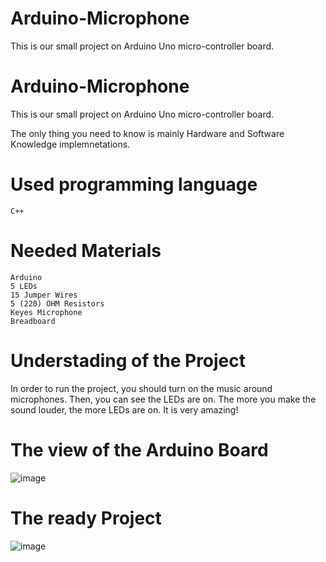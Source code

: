 # Arduino-Microphone
This is our small project on Arduino Uno micro-controller board.

# Arduino-Microphone
This is our small project on Arduino Uno micro-controller board.

The only thing you need to know is mainly Hardware and Software Knowledge implemnetations. 

# Used programming language
    C++
    
# Needed Materials
    Arduino
    5 LEDs
    15 Jumper Wires
    5 (220) OHM Resistors
    Keyes Microphone
    Breadboard


# Understading of the Project
In order to run the project, you should turn on the music around microphones. Then, you can see the LEDs are on. The more you make the sound louder, the more LEDs are on. It is very amazing!


# The view of the Arduino Board
![image](https://user-images.githubusercontent.com/52565814/60755393-1309f100-a02a-11e9-8fbc-90ba95da0d9a.png)



# The ready Project
![image](https://user-images.githubusercontent.com/52565814/60755476-3f723d00-a02b-11e9-8fec-063657a39801.png)
